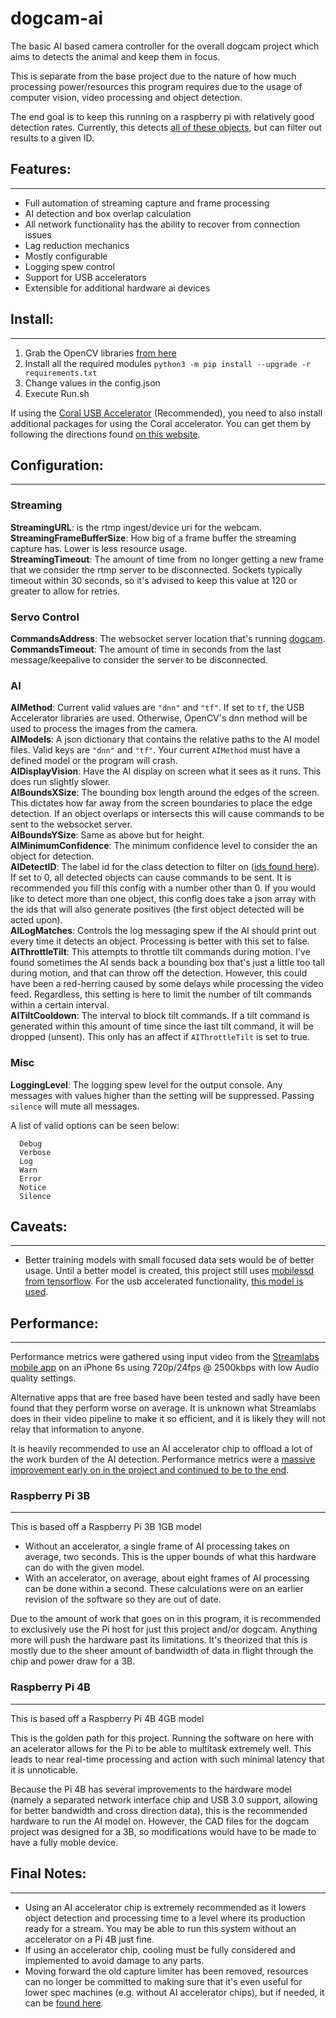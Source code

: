 # dogcam-ai
The basic AI based camera controller for the overall dogcam project which aims to detects the animal and keep them in focus.

This is separate from the base project due to the nature of how much processing power/resources this program requires due to the usage of computer vision, video processing and object detection.

The end goal is to keep this running on a raspberry pi with relatively good detection rates. Currently, this detects [all of these objects](https://github.com/tensorflow/models/blob/master/research/object_detection/data/mscoco_label_map.pbtxt), but can filter out results to a given ID.

## Features:
---------------
* Full automation of streaming capture and frame processing
* AI detection and box overlap calculation
* All network functionality has the ability to recover from connection issues
* Lag reduction mechanics
* Mostly configurable
* Logging spew control
* Support for USB accelerators
* Extensible for additional hardware ai devices

## Install:
---------------
1. Grab the OpenCV libraries [from here](https://github.com/dlime/Faster_OpenCV_4_Raspberry_Pi)
2. Install all the required modules `python3 -m pip install --upgrade -r requirements.txt`
3. Change values in the config.json
4. Execute Run.sh

If using the [Coral USB Accelerator](https://coral.ai/products/accelerator/) (Recommended), you need to also install additional packages for using the Coral accelerator. You can get them by following the directions found [on this website](https://coral.ai/docs/accelerator/get-started/#on-linux).

## Configuration:
-----------------

### Streaming
**StreamingURL**: is the rtmp ingest/device uri for the webcam.  
**StreamingFrameBufferSize**: How big of a frame buffer the streaming capture has. Lower is less resource usage.  
**StreamingTimeout**: The amount of time from no longer getting a new frame that we consider the rtmp server to be disconnected. Sockets typically timeout within 30 seconds, so it's advised to keep this value at 120 or greater to allow for retries.  

### Servo Control
**CommandsAddress**: The websocket server location that's running [dogcam](https://github.com/roguedarkjedi/dogcam).  
**CommandsTimeout**: The amount of time in seconds from the last message/keepalive to consider the server to be disconnected.  

### AI
**AIMethod**: Current valid values are `"dnn"` and `"tf"`. If set to `tf`, the USB Accelerator libraries are used. Otherwise, OpenCV's dnn method will be used to process the images from the camera.  
**AIModels**: A json dictionary that contains the relative paths to the AI model files. Valid keys are `"dnn"` and `"tf"`. Your current `AIMethod` must have a defined model or the program will crash.  
**AIDisplayVision**: Have the AI display on screen what it sees as it runs. This does run slightly slower.  
**AIBoundsXSize**: The bounding box length around the edges of the screen. This dictates how far away from the screen boundaries to place the edge detection. If an object overlaps or intersects this will cause commands to be sent to the websocket server.  
**AIBoundsYSize**: Same as above but for height.  
**AIMinimumConfidence**: The minimum confidence level to consider the an object for detection.  
**AIDetectID**: The label id for the class detection to filter on ([ids found here](https://github.com/tensorflow/models/blob/master/research/object_detection/data/mscoco_label_map.pbtxt)). If set to 0, all detected objects can cause commands to be sent. It is recommended you fill this config with a number other than 0. If you would like to detect more than one object, this config does take a json array with the ids that will also generate positives (the first object detected will be acted upon).  
**AILogMatches**: Controls the log messaging spew if the AI should print out every time it detects an object. Processing is better with this set to false.  
**AIThrottleTilt**: This attempts to throttle tilt commands during motion. I've found sometimes the AI sends back a bounding box that's just a little too tall during motion, and that can throw off the detection. However, this could have been a red-herring caused by some delays while processing the video feed. Regardless, this setting is here to limit the number of tilt commands within a certain interval.  
**AITiltCooldown**: The interval to block tilt commands. If a tilt command is generated within this amount of time since the last tilt command, it will be dropped (unsent). This only has an affect if `AIThrottleTilt` is set to true.  

### Misc
**LoggingLevel**: The logging spew level for the output console. Any messages with values higher than the setting will be suppressed. Passing `silence` will mute all messages.  

A list of valid options can be seen below:  
```
  Debug
  Verbose
  Log
  Warn
  Error
  Notice
  Silence
```

## Caveats:
---------------
* Better training models with small focused data sets would be of better usage. Until a better model is created, this project still uses [mobilessd from tensorflow](https://github.com/opencv/opencv/wiki/TensorFlow-Object-Detection-API). For the usb accelerated functionality, [this model is used](https://dl.google.com/coral/canned_models/mobilenet_ssd_v2_coco_quant_postprocess_edgetpu.tflite).

## Performance:
---------------
Performance metrics were gathered using input video from the [Streamlabs mobile app](https://streamlabs.com/mobile-app) on an iPhone 6s using 720p/24fps @ 2500kbps with low Audio quality settings.  

Alternative apps that are free based have been tested and sadly have been found that they perform worse on average. It is unknown what Streamlabs does in their video pipeline to make it so efficient, and it is likely they will not relay that information to anyone.  

It is heavily recommended to use an AI accelerator chip to offload a lot of the work burden of the AI detection. Performance metrics were a [massive improvement early on in the project and continued to be to the end](https://github.com/roguedarkjedi/dogcam-ai/issues/15).

### Raspberry Pi 3B
---------------------
This is based off a Raspberry Pi 3B 1GB model  

* Without an accelerator, a single frame of AI processing takes on average, two seconds. This is the upper bounds of what this hardware can do with the given model.  
* With an accelerator, on average, about eight frames of AI processing can be done within a second. These calculations were on an earlier revision of the software so they are out of date.  

Due to the amount of work that goes on in this program, it is recommended to exclusively use the Pi host for just this project and/or dogcam. Anything more will push the hardware past its limitations. It's theorized that this is mostly due to the sheer amount of bandwidth of data in flight through the chip and power draw for a 3B.  

### Raspberry Pi 4B
---------------------
This is based off a Raspberry Pi 4B 4GB model  

This is the golden path for this project. Running the software on here with an acelerator allows for the Pi to be able to multitask extremely well. This leads to near real-time processing and action with such minimal latency that it is unnoticable.  

Because the Pi 4B has several improvements to the hardware model (namely a separated network interface chip and USB 3.0 support, allowing for better bandwidth and cross direction data), this is the recommended hardware to run the AI model on. However, the CAD files for the dogcam project was designed for a 3B, so modifications would have to be made to have a fully moble device.  

## Final Notes:
---------------
* Using an AI accelerator chip is extremely recommended as it lowers object detection and processing time to a level where its production ready for a stream. You may be able to run this system without an accelerator on a Pi 4B just fine.
* If using an accelerator chip, cooling must be fully considered and implemented to avoid damage to any parts.
* Moving forward the old capture limiter has been removed, resources can no longer be committed to making sure that it's even useful for lower spec machines (e.g. without AI accelerator chips), but if needed, it can be [found here](https://github.com/roguedarkjedi/dogcam-ai/tree/noaccel).

